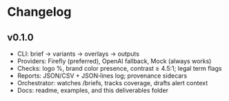 # Changelog

## v0.1.0
- CLI: brief → variants → overlays → outputs
- Providers: Firefly (preferred), OpenAI fallback, Mock (always works)
- Checks: logo %, brand color presence, contrast ≥ 4.5:1; legal term flags
- Reports: JSON/CSV + JSON‑lines log; provenance sidecars
- Orchestrator: watches /briefs, tracks coverage, drafts alert context
- Docs: readme, examples, and this deliverables folder
